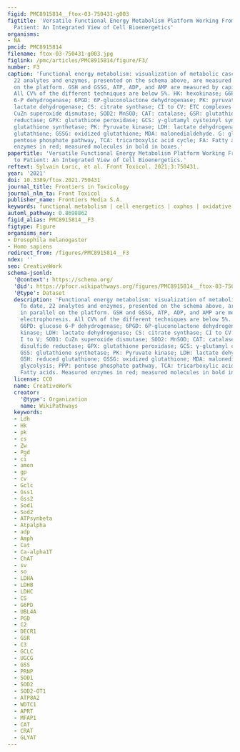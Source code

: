 ```yaml
---
figid: PMC8915814__ftox-03-750431-g003
figtitle: 'Versatile Functional Energy Metabolism Platform Working From Research to
  Patient: An Integrated View of Cell Bioenergetics'
organisms:
- NA
pmcid: PMC8915814
filename: ftox-03-750431-g003.jpg
figlink: /pmc/articles/PMC8915814/figure/F3/
number: F3
caption: 'Functional energy metabolism: visualization of metabolic cascades. To date,
  22 analytes and enzymes, presented on the schema above, are measured in parallel
  on the platform. GSH and GSSG, ATP, ADP, and AMP are measured by capillary electrophoresis.
  All CV% of the different techniques are below 5%. HK: hexokinase; G6PD: glucose
  6-P dehydrogenase; 6PGD: 6P-gluconolactone dehydrogenase; PK: pyruvate kinase; LDH:
  lactate dehydrogenase; CS: citrate synthase; CI to CV: ETC complexes I to V; SOD1:
  CuZn superoxide dismutase; SOD2: MnSOD; CAT: catalase; GSR: glutathione disulfide
  reductase; GPX: glutathione peroxidase; GCS: γ-glutamyl cysteinyl synthase; GSS:
  glutathione synthetase; PK: Pyruvate kinase; LDH: lactate dehydrogenase. GSH: reduced
  glutathione; GSSG: oxidized glutathione; MDA: malonedialdehyde. G: glycolysis; PPP:
  pentose phosphate pathway, TCA: tricarboxylic acid cycle; FA: Fatty acids. Measured
  enzymes in red; measured molecules in bold in boxes.'
papertitle: 'Versatile Functional Energy Metabolism Platform Working From Research
  to Patient: An Integrated View of Cell Bioenergetics.'
reftext: Sylvain Loric, et al. Front Toxicol. 2021;3:750431.
year: '2021'
doi: 10.3389/ftox.2021.750431
journal_title: Frontiers in Toxicology
journal_nlm_ta: Front Toxicol
publisher_name: Frontiers Media S.A.
keywords: functional metabolism | cell energetics | oxphos | oxidative stress | automatisation
automl_pathway: 0.8698862
figid_alias: PMC8915814__F3
figtype: Figure
organisms_ner:
- Drosophila melanogaster
- Homo sapiens
redirect_from: /figures/PMC8915814__F3
ndex: ''
seo: CreativeWork
schema-jsonld:
  '@context': https://schema.org/
  '@id': https://pfocr.wikipathways.org/figures/PMC8915814__ftox-03-750431-g003.html
  '@type': Dataset
  description: 'Functional energy metabolism: visualization of metabolic cascades.
    To date, 22 analytes and enzymes, presented on the schema above, are measured
    in parallel on the platform. GSH and GSSG, ATP, ADP, and AMP are measured by capillary
    electrophoresis. All CV% of the different techniques are below 5%. HK: hexokinase;
    G6PD: glucose 6-P dehydrogenase; 6PGD: 6P-gluconolactone dehydrogenase; PK: pyruvate
    kinase; LDH: lactate dehydrogenase; CS: citrate synthase; CI to CV: ETC complexes
    I to V; SOD1: CuZn superoxide dismutase; SOD2: MnSOD; CAT: catalase; GSR: glutathione
    disulfide reductase; GPX: glutathione peroxidase; GCS: γ-glutamyl cysteinyl synthase;
    GSS: glutathione synthetase; PK: Pyruvate kinase; LDH: lactate dehydrogenase.
    GSH: reduced glutathione; GSSG: oxidized glutathione; MDA: malonedialdehyde. G:
    glycolysis; PPP: pentose phosphate pathway, TCA: tricarboxylic acid cycle; FA:
    Fatty acids. Measured enzymes in red; measured molecules in bold in boxes.'
  license: CC0
  name: CreativeWork
  creator:
    '@type': Organization
    name: WikiPathways
  keywords:
  - Ldh
  - Hk
  - pk
  - cs
  - Zw
  - Pgd
  - ci
  - amon
  - gp
  - cv
  - Gclc
  - Gss1
  - Gss2
  - Sod1
  - Sod2
  - ATPsynbeta
  - Atpalpha
  - adp
  - Amph
  - Cat
  - Ca-alpha1T
  - ChAT
  - sv
  - so
  - LDHA
  - LDHB
  - LDHC
  - CS
  - G6PD
  - UBL4A
  - PGD
  - C2
  - DECR1
  - GSR
  - C3
  - GCLC
  - UGCG
  - GSS
  - PRNP
  - SOD1
  - SOD2
  - SOD2-OT1
  - ATP8A2
  - WDTC1
  - APRT
  - MFAP1
  - CAT
  - CRAT
  - GLYAT
---
```

